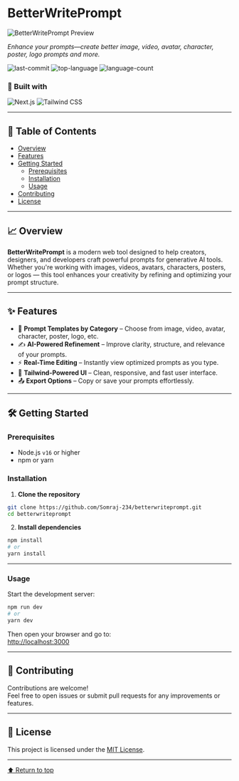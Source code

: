 # BetterWritePrompt

![BetterWritePrompt Preview](./public/og-image.png)

*Enhance your prompts—create better image, video, avatar, character, poster, logo prompts and more.*

![last-commit](https://img.shields.io/github/last-commit/Somraj-234/betterwriteprompt?style=flat&logo=git&logoColor=white&color=0080ff)
![top-language](https://img.shields.io/github/languages/top/Somraj-234/betterwriteprompt?style=flat&color=0080ff)
![language-count](https://img.shields.io/github/languages/count/Somraj-234/betterwriteprompt?style=flat&color=0080ff)

### 🚀 Built with

![Next.js](https://img.shields.io/badge/Next.js-000000.svg?style=flat&logo=Next.js&logoColor=white)
![Tailwind CSS](https://img.shields.io/badge/Tailwind_CSS-38B2AC.svg?style=flat&logo=tailwind-css&logoColor=white)

---

## 📌 Table of Contents

- [Overview](#overview)
- [Features](#features)
- [Getting Started](#getting-started)
  - [Prerequisites](#prerequisites)
  - [Installation](#installation)
  - [Usage](#usage)
- [Contributing](#contributing)
- [License](#license)

---

## 📈 Overview

**BetterWritePrompt** is a modern web tool designed to help creators, designers, and developers craft powerful prompts for generative AI tools. Whether you're working with images, videos, avatars, characters, posters, or logos — this tool enhances your creativity by refining and optimizing your prompt structure.

---

## ✨ Features

- 🧠 **Prompt Templates by Category** – Choose from image, video, avatar, character, poster, logo, etc.
- ✍️ **AI-Powered Refinement** – Improve clarity, structure, and relevance of your prompts.
- ⚡ **Real-Time Editing** – Instantly view optimized prompts as you type.
- 🎨 **Tailwind-Powered UI** – Clean, responsive, and fast user interface.
- 📤 **Export Options** – Copy or save your prompts effortlessly.

---

## 🛠 Getting Started

### Prerequisites

- Node.js `v16` or higher
- npm or yarn

### Installation

1. **Clone the repository**

```bash
git clone https://github.com/Somraj-234/betterwriteprompt.git
cd betterwriteprompt
```

2. **Install dependencies**

```bash
npm install
# or
yarn install
```

---

### Usage

Start the development server:

```bash
npm run dev
# or
yarn dev
```

Then open your browser and go to:  
[http://localhost:3000](http://localhost:3000)

---

## 🤝 Contributing

Contributions are welcome!  
Feel free to open issues or submit pull requests for any improvements or features.

---

## 📄 License

This project is licensed under the [MIT License](LICENSE).

---

[⬆ Return to top](#betterwriteprompt)
